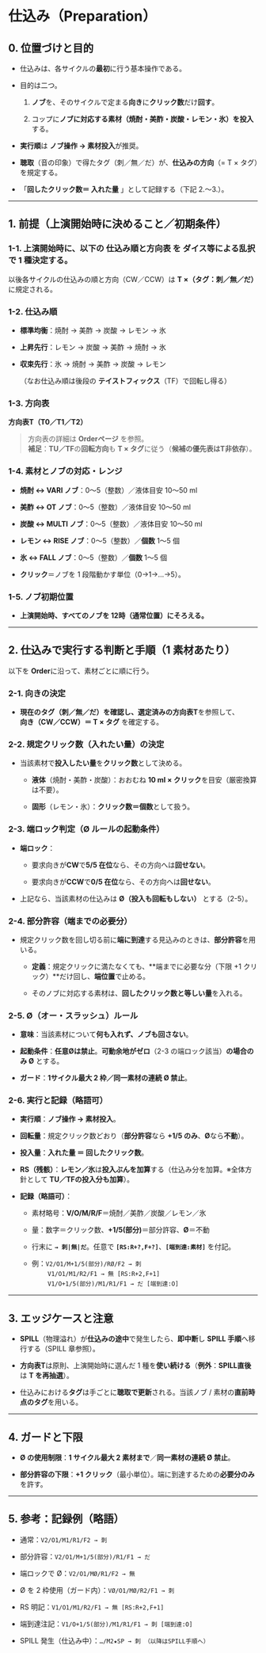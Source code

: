 # 仕込み（Preparation）

## 0. 位置づけと目的

- 仕込みは、各サイクルの**最初**に行う基本操作である。
    
- 目的は二つ。
    
    1. **ノブ**を、そのサイクルで定まる**向き**に**クリック数**だけ**回す**。
        
    2. コップに**ノブに対応する素材（焼酎・美酢・炭酸・レモン・氷）を投入**する。
        
- **実行順**は **ノブ操作 → 素材投入**が推奨。
    
- **聴取**（音の印象）で得たタグ（刺／無／だ）が、**仕込みの方向**（= T × タグ）を規定する。
    
- 「**回したクリック数＝ 入れた量** 」として記録する（下記 2.〜3.）。
    

---

## 1. 前提（上演開始時に決めること／初期条件）

### 1-1. 上演開始時に、以下の **仕込み順と方向表** を **ダイス等による乱択で 1 種決定する**。  
以後各サイクルの仕込みの順と方向（CW／CCW）は **T ×（タグ：刺／無／だ）** に規定される。

### 1-2. 仕込み順 

- **標準均衡**：焼酎 → 美酢 → 炭酸 → レモン → 氷
    
- **上昇先行**：レモン → 炭酸 → 美酢 → 焼酎 → 氷
    
- **収束先行**：氷 → 焼酎 → 美酢 → 炭酸 → レモン  
    
    （なお仕込み順は後段の **テイストフィックス**（TF）で回転し得る）


### 1-3. 方向表

 **方向表T（T0／T1／T2）** 

> 方向表の詳細は **Orderページ** を参照。  
> **補足**：**TU／TF**の**回転方向**も **T × タグ**に従う（**候補の優先表はT非依存**）。

### 1-4. 素材とノブの対応・レンジ

- **焼酎 ↔ VARI ノブ**：0〜5（整数）／液体目安 10〜50 ml
    
- **美酢 ↔ OT ノブ**：0〜5（整数）／液体目安 10〜50 ml
    
- **炭酸 ↔ MULTI ノブ**：0〜5（整数）／液体目安 10〜50 ml
    
- **レモン ↔ RISE ノブ**：0〜5（整数）／**個数** 1〜5 個
    
- **氷 ↔ FALL ノブ**：0〜5（整数）／**個数** 1〜5 個
    
- **クリック**＝ノブを 1 段階動かす単位（0→1→…→5）。
    

### 1-5. ノブ初期位置

- **上演開始時、すべてのノブを 12時（通常位置）にそろえる。**
    

---

## 2. 仕込みで実行する判断と手順（1 素材あたり）

以下を **Order**に沿って、素材ごとに順に行う。

### 2-1. 向きの決定

- **現在のタグ（刺／無／だ）**を確認し、選定済みの**方向表T**を参照して、  
    **向き（CW／CCW）＝ T × タグ** を確定する。
    

### 2-2. 規定クリック数（入れたい量）の決定

- 当該素材で**投入したい量**を**クリック数**として決める。
    
    - **液体**（焼酎・美酢・炭酸）：おおむね **10 ml × クリック**を目安（厳密換算は不要）。
        
    - **固形**（レモン・氷）：**クリック数＝個数**として扱う。
        

### 2-3. 端ロック判定（Ø ルールの起動条件）

- **端ロック**：
    
    - 要求向きが**CW**で**5/5 在位**なら、その方向へは**回せない**。
        
    - 要求向きが**CCW**で**0/5 在位**なら、その方向へは**回せない**。
        
- 上記なら、当該素材の仕込みは **Ø（投入も回転もしない）** とする（2-5）。
    

### 2-4. 部分許容（端までの必要分）

- 規定クリック数を回し切る前に**端に到達**する見込みのときは、**部分許容**を用いる。
    
    - **定義**：規定クリックに満たなくても、**端までに必要な分（下限 +1 クリック）**だけ回し、**端位置**で止める。
        
    - そのノブに対応する素材は、**回したクリック数と等しい量**を入れる。
        

### 2-5. Ø（オー・スラッシュ）ルール

- **意味**：当該素材について**何も入れず、ノブも回さない**。
    
- **起動条件**：**任意Øは禁止**。**可動余地がゼロ**（2-3 の端ロック該当）**の場合のみ Ø** とする。
    
- **ガード**：**1サイクル最大 2 枠／同一素材の連続 Ø 禁止**。
    

### 2-6. 実行と記録（略語可）

- **実行順**：**ノブ操作 → 素材投入**。
    
- **回転量**：規定クリック数どおり（**部分許容**なら **+1/5 のみ**、**Ø**なら**不動**）。
    
- **投入量**：**入れた量 ＝ 回したクリック数**。
    
- **RS（残骸）**：**レモン／氷**は**投入ぶんを加算**する（仕込み分を加算。※全体方針として **TU／TFの投入分も加算**）。
    
- **記録（略語可）**：
    
    - 素材略号：**V/O/M/R/F**＝焼酎／美酢／炭酸／レモン／氷
        
    - 量：数字＝クリック数、**+1/5(部分)**＝部分許容、**Ø**＝不動
        
    - 行末に **`→ 刺|無|だ`**。任意で **`[RS:R+?,F+?]`**、**`[端到達:素材]`** を付記。
        
    - 例：`V2/O1/M+1/5(部分)/RØ/F2 → 刺`  
        　　 `V1/O1/M1/R2/F1 → 無 [RS:R+2,F+1]`  
        　　 `V1/O+1/5(部分)/M1/R1/F1 → だ [端到達:O]`
        

---

## 3. エッジケースと注意

- **SPILL**（物理溢れ）が**仕込みの途中**で発生したら、**即中断**し **SPILL 手順**へ移行する（SPILL 章参照）。
    
- **方向表T**は原則、上演開始時に選んだ 1 種を**使い続ける**（**例外**：**SPILL直後**は **T を再抽選**）。
    
- 仕込みにおける**タグ**は手ごとに**聴取で更新**される。当該ノブ / 素材の**直前時点のタグ**を用いる。
    

---

## 4. ガードと下限

- **Ø の使用制限**：**1 サイクル最大 2 素材まで**／**同一素材の連続 Ø 禁止**。
    
- **部分許容の下限**：**+1 クリック**（最小単位）。端に到達するための**必要分のみ**を許す。
    

---

## 5. 参考：記録例（略語）

- 通常：`V2/O1/M1/R1/F2 → 刺`
    
- 部分許容：`V2/O1/M+1/5(部分)/R1/F1 → だ`
    
- 端ロックで Ø：`V2/O1/MØ/R1/F2 → 無`
    
- Ø を 2 枠使用（ガード内）：`VØ/O1/MØ/R2/F1 → 刺`
    
- RS 明記：`V1/O1/M1/R2/F1 → 無 [RS:R+2,F+1]`
    
- 端到達注記：`V1/O+1/5(部分)/M1/R1/F1 → 刺 [端到達:O]`
    
- SPILL 発生（仕込み中）：`…/M2★SP → 刺 （以降はSPILL手順へ）`
